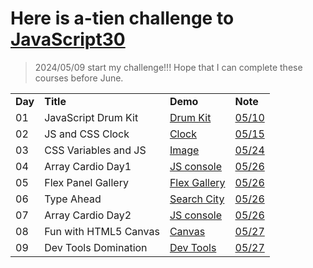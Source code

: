 # Here is a-tien challenge to [JavaScript30](https://javascript30.com/)
>2024/05/09 start my challenge!!! Hope that I can complete these courses before June.

<table>
  <tr>
    <td><b>Day</b></td>
    <td><b>Title</b></td>
    <td><b>Demo</b></td>
    <td><b>Note</b></td>
  </tr>
  <tr>
    <td>01</td>
    <td>JavaScript Drum Kit</td>
    <td><a href="https://a-tien.github.io/JavaScript30/01%20-%20JavaScript%20Drum%20Kit/index-ATIEN.html">Drum Kit</a></td>
    <td><a href="https://github.com/a-tien/JavaScript30/blob/master/01%20-%20JavaScript%20Drum%20Kit/JavaScript_Drum_Kit.md">05/10</a></td>
  </tr>
  <tr>
    <td>02</td>
    <td>JS and CSS Clock</td>
    <td><a href="https://a-tien.github.io/JavaScript30/02%20-%20JS%20and%20CSS%20Clock/index.html">Clock</a></td>
    <td><a href="https://github.com/a-tien/JavaScript30/blob/master/02%20-%20JS%20and%20CSS%20Clock/JS_and_CSS_clock.md">05/15</a></td>
  </tr>
  <tr>
    <td>03</td>
    <td>CSS Variables and JS</td>
    <td><a href="https://a-tien.github.io/JavaScript30/03%20-%20CSS%20Variables/index.html">Image</a></td>
    <td><a href="https://github.com/a-tien/JavaScript30/blob/master/03%20-%20CSS%20Variables/CSS_Variables.md">05/24</a></td>
  </tr>
  <tr>
    <td>04</td>
    <td>Array Cardio Day1</td>
    <td><a href="https://a-tien.github.io/JavaScript30/04%20-%20Array%20Cardio%20Day%201/index.html">JS console</a></td>
    <td><a href="https://github.com/a-tien/JavaScript30/blob/master/04%20-%20Array%20Cardio%20Day%201/04_Array_Cardio_Day1.md">05/26</a></td>
  </tr>
  <tr>
    <td>05</td>
    <td>Flex Panel Gallery</td>
    <td><a href="https://a-tien.github.io/JavaScript30/05%20-%20Flex%20Panel%20Gallery/index.html">Flex Gallery</a></td>
    <td><a href="https://github.com/a-tien/JavaScript30/blob/master/05%20-%20Flex%20Panel%20Gallery/05_Flex_Panel_Gallery.md">05/26</a></td>
  </tr>
  <tr>
    <td>06</td>
    <td>Type Ahead</td>
    <td><a href="https://a-tien.github.io/JavaScript30/06%20-%20Type%20Ahead/index.html">Search City</a></td>
    <td><a href="https://github.com/a-tien/JavaScript30/blob/master/06%20-%20Type%20Ahead/06_Type_Ahead.md">05/26</a></td>
  </tr>
  <tr>
    <td>07</td>
    <td>Array Cardio Day2</td>
    <td><a href="https://a-tien.github.io/JavaScript30/07%20-%20Array%20Cardio%20Day%202/index.html">JS console</a></td>
    <td><a href="https://github.com/a-tien/JavaScript30/blob/master/07%20-%20Array%20Cardio%20Day%202/07_Array_Cardio_Day_2.md">05/26</a></td>
  </tr>
  <tr>
    <td>08</td>
    <td>Fun with HTML5 Canvas</td>
    <td><a href="https://a-tien.github.io/JavaScript30/08%20-%20Fun%20with%20HTML5%20Canvas/index.html">Canvas</a></td>
    <td><a href="https://github.com/a-tien/JavaScript30/blob/master/08%20-%20Fun%20with%20HTML5%20Canvas/08_Fun_with_HTML5_Canvas.md">05/27</a></td>
  </tr>
  <tr>
    <td>09</td>
    <td>Dev Tools Domination</td>
    <td><a href="https://a-tien.github.io/JavaScript30/09%20-%20Dev%20Tools%20Domination/index.html">Dev Tools</a></td>
    <td><a href="https://github.com/a-tien/JavaScript30/blob/master/09%20-%20Dev%20Tools%20Domination/09_Dev_Tools_Domination.md">05/27</a></td>
  </tr>
</table>
